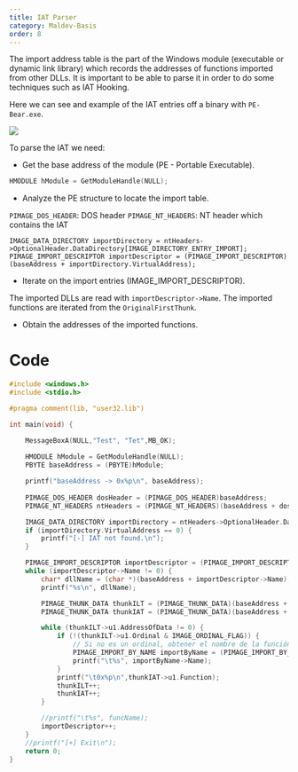 ```yaml
---
title: IAT Parser
category: Maldev-Basis
order: 8
---
```


The import address table is the part of the Windows module (executable or dynamic link library) which records the addresses of functions imported from other DLLs. It is important to be able to parse it in order to do some techniques such as IAT Hooking.

Here we can see and example of the IAT entries off a binary with `PE-Bear.exe`.

![](/rtnotes/images/iat-example.png)

To parse the IAT we need:

* Get the base address of the module (PE - Portable Executable).

```cpp
HMODULE hModule = GetModuleHandle(NULL);
```

* Analyze the PE structure to locate the import table.


`PIMAGE_DOS_HEADER`: DOS header
`PIMAGE_NT_HEADERS`: NT header which contains the IAT

```
IMAGE_DATA_DIRECTORY importDirectory = ntHeaders->OptionalHeader.DataDirectory[IMAGE_DIRECTORY_ENTRY_IMPORT];
PIMAGE_IMPORT_DESCRIPTOR importDescriptor = (PIMAGE_IMPORT_DESCRIPTOR)(baseAddress + importDirectory.VirtualAddress);
```

* Iterate on the import entries (IMAGE_IMPORT_DESCRIPTOR).

The imported DLLs are read with `importDescriptor->Name`.
The imported functions are iterated from the  `OriginalFirstThunk`.

* Obtain the addresses of the imported functions.

# Code

```cpp
#include <windows.h>
#include <stdio.h>

#pragma comment(lib, "user32.lib")

int main(void) {

    MessageBoxA(NULL,"Test", "Tet",MB_OK);
    
    HMODULE hModule = GetModuleHandle(NULL);
    PBYTE baseAddress = (PBYTE)hModule;

    printf("baseAddress -> 0x%p\n", baseAddress);
    
    PIMAGE_DOS_HEADER dosHeader = (PIMAGE_DOS_HEADER)baseAddress;
    PIMAGE_NT_HEADERS ntHeaders = (PIMAGE_NT_HEADERS)(baseAddress + dosHeader->e_lfanew);

    IMAGE_DATA_DIRECTORY importDirectory = ntHeaders->OptionalHeader.DataDirectory[IMAGE_DIRECTORY_ENTRY_IMPORT];
    if (importDirectory.VirtualAddress == 0) {
        printf("[-] IAT not found.\n");
    }

    PIMAGE_IMPORT_DESCRIPTOR importDescriptor = (PIMAGE_IMPORT_DESCRIPTOR)(baseAddress + importDirectory.VirtualAddress);
    while (importDescriptor->Name != 0) {
        char* dllName = (char *)(baseAddress + importDescriptor->Name);
        printf("%s\n", dllName);

        PIMAGE_THUNK_DATA thunkILT = (PIMAGE_THUNK_DATA)(baseAddress + importDescriptor->OriginalFirstThunk);
        PIMAGE_THUNK_DATA thunkIAT = (PIMAGE_THUNK_DATA)(baseAddress + importDescriptor->FirstThunk);

        while (thunkILT->u1.AddressOfData != 0) {
            if (!(thunkILT->u1.Ordinal & IMAGE_ORDINAL_FLAG)) {
                // Si no es un ordinal, obtener el nombre de la función
                PIMAGE_IMPORT_BY_NAME importByName = (PIMAGE_IMPORT_BY_NAME)(baseAddress + thunkILT->u1.AddressOfData);
                printf("\t%s", importByName->Name);
            }
            printf("\t0x%p\n",thunkIAT->u1.Function);
            thunkILT++;
            thunkIAT++;
        }

        //printf("\t%s", funcName);
        importDescriptor++;
    }
    //printf("[+] Exit\n");
    return 0;
}
```